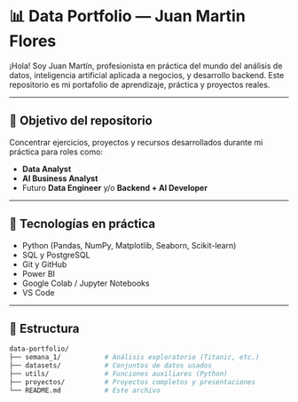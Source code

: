 # 📊 Data Portfolio — Juan Martin Flores

¡Hola! Soy Juan Martín, profesionista en práctica del mundo del análisis de datos, inteligencia artificial aplicada a negocios, y desarrollo backend. 
Este repositorio es mi portafolio de aprendizaje, práctica y proyectos reales.

---

## 🚀 Objetivo del repositorio

Concentrar ejercicios, proyectos y recursos desarrollados durante mi práctica para roles como:

- **Data Analyst**
- **AI Business Analyst**
- Futuro **Data Engineer** y/o **Backend + AI Developer**

---

## 🧠 Tecnologías en práctica

- Python (Pandas, NumPy, Matplotlib, Seaborn, Scikit-learn)
- SQL y PostgreSQL
- Git y GitHub
- Power BI
- Google Colab / Jupyter Notebooks
- VS Code

---

## 📁 Estructura

```bash
data-portfolio/
├── semana_1/           # Análisis exploratorio (Titanic, etc.)
├── datasets/           # Conjuntos de datos usados
├── utils/              # Funciones auxiliares (Python)
├── proyectos/          # Proyectos completos y presentaciones
└── README.md           # Este archivo
